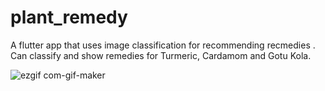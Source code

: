 # plant_remedy

A flutter app that uses image classification for recommending recmedies .
Can classify and show remedies for Turmeric, Cardamom and Gotu Kola.


![ezgif com-gif-maker](https://user-images.githubusercontent.com/48356056/99140147-06a59780-2665-11eb-808b-a88f34474d26.gif)
